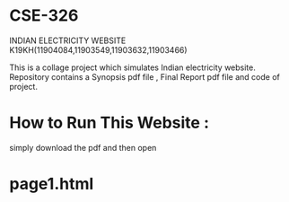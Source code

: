 #  CSE-326
 INDIAN ELECTRICITY WEBSITE
 K19KH(11904084,11903549,11903632,11903466)

This is a collage project which simulates Indian electricity website.
Repository contains a Synopsis pdf file , Final Report pdf file and code of project.
# How to Run This Website :
simply download the pdf and then open
# page1.html

